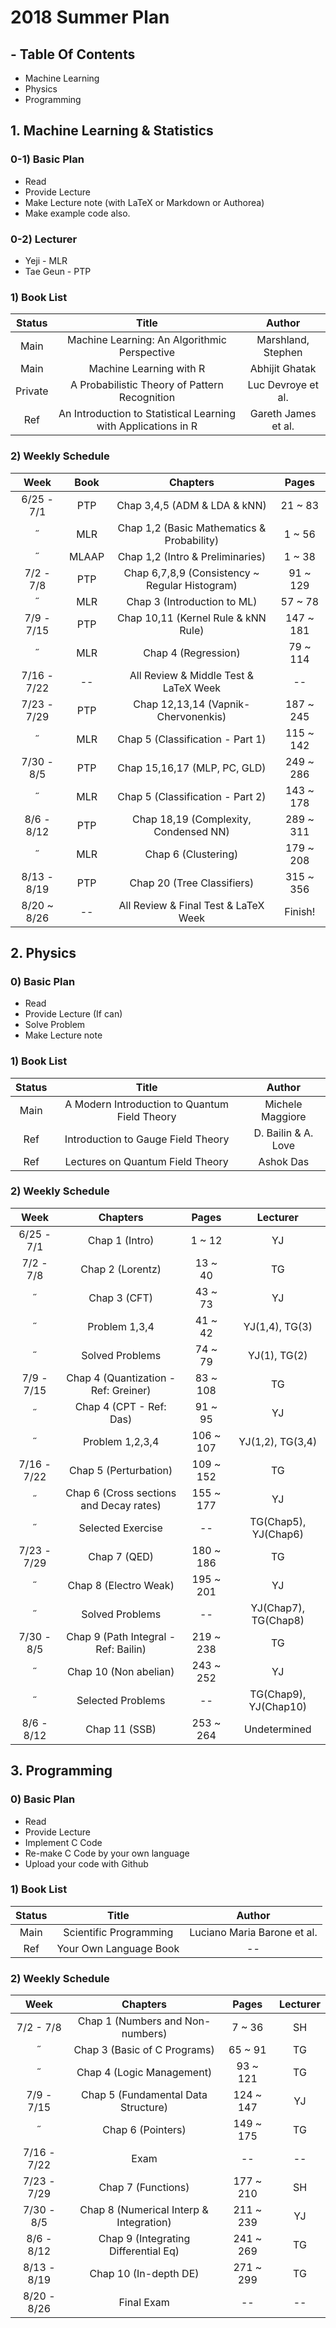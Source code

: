 # 2018 Summer Plan

## - Table Of Contents

* Machine Learning
* Physics
* Programming

## 1. Machine Learning & Statistics

### 0-1) Basic Plan

* Read
* Provide Lecture
* Make Lecture note (with LaTeX or Markdown or Authorea)
* Make example code also.

### 0-2) Lecturer

* Yeji - MLR
* Tae Geun - PTP

### 1) Book List

Status | Title | Author
:--: | :--: | :--:
Main | Machine Learning: An Algorithmic Perspective | Marshland, Stephen
Main | Machine Learning with R | Abhijit Ghatak
Private | A Probabilistic Theory of Pattern Recognition | Luc Devroye et al.
Ref | An Introduction to Statistical Learning with Applications in R | Gareth James et al.

### 2) Weekly Schedule

Week | Book | Chapters | Pages
:--: | :--: | :--: | :--:
6/25 - 7/1 | PTP | Chap 3,4,5 (ADM & LDA & kNN) | 21 ~ 83
 ˝  | MLR | Chap 1,2 (Basic Mathematics & Probability) | 1 ~ 56
 ˝  | MLAAP | Chap 1,2 (Intro & Preliminaries) | 1 ~ 38
7/2 - 7/8 | PTP | Chap 6,7,8,9 (Consistency ~ Regular Histogram) | 91 ~ 129
 ˝  | MLR | Chap 3 (Introduction to ML) | 57 ~ 78
7/9 - 7/15 | PTP | Chap 10,11 (Kernel Rule & kNN Rule) | 147 ~ 181
 ˝  | MLR | Chap 4 (Regression) | 79 ~ 114  
7/16 - 7/22 | -- | All Review & Middle Test & LaTeX Week | --
7/23 - 7/29 | PTP | Chap 12,13,14 (Vapnik-Chervonenkis) | 187 ~ 245
 ˝  | MLR | Chap 5 (Classification - Part 1) | 115 ~ 142
7/30 - 8/5 | PTP | Chap 15,16,17 (MLP, PC, GLD) | 249 ~ 286
 ˝  | MLR | Chap 5 (Classification - Part 2) | 143 ~ 178
8/6 - 8/12 | PTP | Chap 18,19 (Complexity, Condensed NN) | 289 ~ 311
 ˝  | MLR | Chap 6 (Clustering) | 179 ~ 208
8/13 - 8/19 | PTP | Chap 20 (Tree Classifiers) | 315 ~ 356
8/20 ~ 8/26 | -- | All Review & Final Test & LaTeX Week | Finish!

## 2. Physics

### 0) Basic Plan

* Read
* Provide Lecture (If can)
* Solve Problem
* Make Lecture note

### 1) Book List

Status | Title | Author
:--: | :--: | :--:
Main | A Modern Introduction to Quantum Field Theory | Michele Maggiore
Ref | Introduction to Gauge Field Theory | D. Bailin & A. Love
Ref | Lectures on Quantum Field Theory | Ashok Das

### 2) Weekly Schedule

Week | Chapters | Pages | Lecturer
:--: | :--: | :--: | :--:
6/25 - 7/1 | Chap 1 (Intro) | 1 ~ 12 | YJ
7/2 - 7/8 | Chap 2 (Lorentz) | 13 ~ 40 | TG
 ˝  | Chap 3 (CFT) | 43 ~ 73 | YJ
 ˝  | Problem 1,3,4 | 41 ~ 42 | YJ(1,4), TG(3)
 ˝  | Solved Problems | 74 ~ 79 | YJ(1), TG(2)
7/9 - 7/15 | Chap 4 (Quantization - Ref: Greiner) | 83 ~ 108 | TG
 ˝  | Chap 4 (CPT - Ref: Das) | 91 ~ 95 | YJ
 ˝  | Problem 1,2,3,4 | 106 ~ 107 | YJ(1,2), TG(3,4)
7/16 - 7/22 | Chap 5 (Perturbation) | 109 ~ 152 | TG
 ˝  | Chap 6 (Cross sections and Decay rates) | 155 ~ 177 | YJ
 ˝  | Selected Exercise | -- | TG(Chap5), YJ(Chap6)
7/23 - 7/29 | Chap 7 (QED) | 180 ~ 186 | TG
 ˝  | Chap 8 (Electro Weak) | 195 ~ 201 | YJ
 ˝  | Solved Problems | -- | YJ(Chap7), TG(Chap8)
7/30 - 8/5 | Chap 9 (Path Integral - Ref: Bailin) | 219 ~ 238 | TG
 ˝  | Chap 10 (Non abelian) | 243 ~ 252 | YJ
 ˝  | Selected Problems | -- | TG(Chap9), YJ(Chap10)
8/6 - 8/12 | Chap 11 (SSB) | 253 ~ 264 | Undetermined

## 3. Programming

### 0) Basic Plan

* Read
* Provide Lecture
* Implement C Code
* Re-make C Code by your own language
* Upload your code with Github

### 1) Book List

Status | Title | Author
:--: | :--: | :--:
Main | Scientific Programming | Luciano Maria Barone et al.
Ref | Your Own Language Book | --

### 2) Weekly Schedule

Week | Chapters | Pages | Lecturer
:--: | :--: | :--: | :--:
7/2 - 7/8 | Chap 1 (Numbers and Non-numbers) | 7 ~ 36 | SH
 ˝  | Chap 3 (Basic of C Programs) | 65 ~ 91 | TG
 ˝  | Chap 4 (Logic Management) | 93 ~ 121 | TG
7/9 - 7/15 | Chap 5 (Fundamental Data Structure) | 124 ~ 147 | YJ
 ˝  | Chap 6 (Pointers) | 149 ~ 175 | TG
7/16 - 7/22 | Exam | -- | --
7/23 - 7/29 | Chap 7 (Functions) | 177 ~ 210 | SH
7/30 - 8/5 | Chap 8 (Numerical Interp & Integration) | 211 ~ 239 | YJ
8/6 - 8/12 | Chap 9 (Integrating Differential Eq) | 241 ~ 269 | TG
8/13 - 8/19 | Chap 10 (In-depth DE) | 271 ~ 299 | TG
8/20 - 8/26 | Final Exam | -- | --
